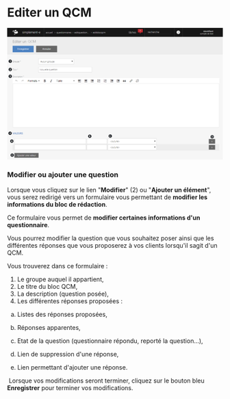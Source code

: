 # Editer un QCM


![editblocqcm-screenshotfionajoupilancom20150812094345](images/editblocqcm-screenshotfionajoupilancom20150812094345.png)


<h3>Modifier ou ajouter une question</h3>
<p>Lorsque vous cliquez sur le lien "<strong>Modifier</strong>" (2) ou "<strong>Ajouter un &eacute;l&eacute;ment</strong>", vous serez redirig&eacute; vers un formulaire vous permettant de <strong>modifier les informations du bloc de r&eacute;daction</strong>.</p>
<p>Ce formulaire vous permet de <strong>modifier certaines informations d'un questionnaire</strong>.</p>
<p>Vous pourrez modifier la question que vous souhaitez poser ainsi que les diff&eacute;rentes r&eacute;ponses que vous proposerez &agrave; vos clients lorsqu'il sagit d'un QCM.</p>
<p>Vous trouverez dans ce formulaire :</p>
<ol>
<li>Le groupe auquel il appartient,</li>
<li>Le titre du bloc QCM,</li>
<li>La description (question pos&eacute;e),</li>
<li>Les diff&eacute;rentes r&eacute;ponses propos&eacute;es :</li>
</ol>
<ol type="a">
<li>
<p>Listes des r&eacute;ponses propos&eacute;es,</p>
</li>
<li>
<p>R&eacute;ponses apparentes,</p>
</li>
<li>
<p>Etat de la question (questionnaire r&eacute;pondu, report&eacute; la question...),</p>
</li>
<li>
<p>Lien de suppression d'une r&eacute;ponse,</p>
</li>
<li>
<p>Lien permettant d'ajouter une r&eacute;ponse.</p>
</li>
</ol>
<p>&nbsp;Lorsque vos modifications seront terminer, cliquez sur le bouton bleu <strong>Enregistrer</strong> pour terminer vos modifications.</p>
<p>&nbsp;</p>

